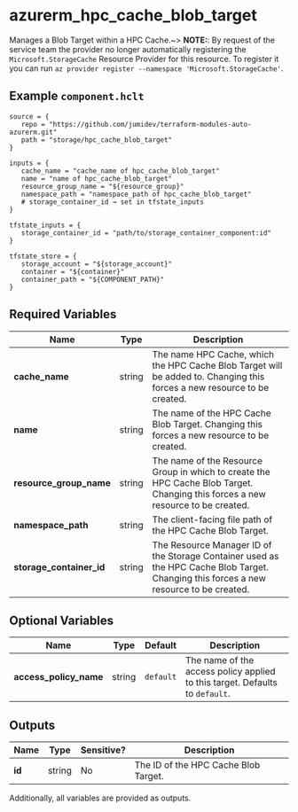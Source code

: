 # azurerm_hpc_cache_blob_target

Manages a Blob Target within a HPC Cache.~> **NOTE:**: By request of the service team the provider no longer automatically registering the `Microsoft.StorageCache` Resource Provider for this resource. To register it you can run `az provider register --namespace 'Microsoft.StorageCache'`.

## Example `component.hclt`

```hcl
source = {
   repo = "https://github.com/jumidev/terraform-modules-auto-azurerm.git" 
   path = "storage/hpc_cache_blob_target" 
}

inputs = {
   cache_name = "cache_name of hpc_cache_blob_target" 
   name = "name of hpc_cache_blob_target" 
   resource_group_name = "${resource_group}" 
   namespace_path = "namespace_path of hpc_cache_blob_target" 
   # storage_container_id → set in tfstate_inputs
}

tfstate_inputs = {
   storage_container_id = "path/to/storage_container_component:id" 
}

tfstate_store = {
   storage_account = "${storage_account}" 
   container = "${container}" 
   container_path = "${COMPONENT_PATH}" 
}

```

## Required Variables

| Name | Type |  Description |
| ---- | --------- |  ----------- |
| **cache_name** | string |  The name HPC Cache, which the HPC Cache Blob Target will be added to. Changing this forces a new resource to be created. | 
| **name** | string |  The name of the HPC Cache Blob Target. Changing this forces a new resource to be created. | 
| **resource_group_name** | string |  The name of the Resource Group in which to create the HPC Cache Blob Target. Changing this forces a new resource to be created. | 
| **namespace_path** | string |  The client-facing file path of the HPC Cache Blob Target. | 
| **storage_container_id** | string |  The Resource Manager ID of the Storage Container used as the HPC Cache Blob Target. Changing this forces a new resource to be created. | 

## Optional Variables

| Name | Type |  Default  |  Description |
| ---- | --------- |  ----------- | ----------- |
| **access_policy_name** | string |  `default`  |  The name of the access policy applied to this target. Defaults to `default`. | 



## Outputs

| Name | Type | Sensitive? | Description |
| ---- | ---- | --------- | --------- |
| **id** | string | No  | The ID of the HPC Cache Blob Target. | 

Additionally, all variables are provided as outputs.
